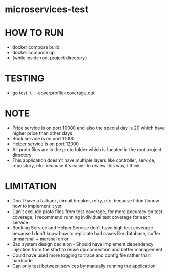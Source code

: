# microservices-test

# HOW TO RUN

- docker compose build 
- docker compose up
- (while inside root project directory)

# TESTING

- go test ./... -coverprofile=coverage.out

# NOTE

- Price service is on port 10000 and also the special day is 20 which have higher price than other days
- Book service is on port 11000
- Helper service is on port 12000
- All proto files are in the proto folder which is located in the root project directory
- This application doesn't have multiple layers like controller, service, repository, etc. because it's easier to review
  this way, I think.

# LIMITATION

- Don't have a fallback, circuit breaker, retry, etc. because I don't know how to implement it yet
- Can't exclude proto files from test coverage, for more accuracy on test coverage; I recommend running individual test
  coverage for each service
- Booking Service and Helper Service don't have high test coverage because I don't know how to replicate bad cases like
  database, buffer unmarshal + marshal error
- Bad system design decision - Should have implement dependency injection from the start to reuse db connection and
  better management
- Could have used more logging to trace and config file rather than hardcode
- Can only test between services by manually running the application

